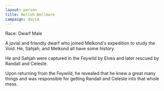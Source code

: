 ```yaml
---
layout: person
title: Belloh Bellmore
campaign: david
---
```


Race: Dwarf Male

A jovial and friendly dwarf who joined Melkond's expedition to study the Void. He, Sahjah, and Melkond all have some history.

He and Sahjah were captured in the Feywild by Elves and later rescued by Randall and Celeste.

Upon returning from the Feywild, he revealed that he knew a great many things and was responsible for getting Randall and Celeste into that whole mess.
